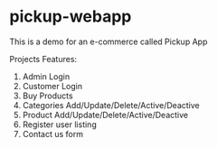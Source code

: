 # pickup-webapp
This is a demo for an e-commerce called Pickup App

Projects Features:

1. Admin Login
2. Customer Login
3. Buy Products
4. Categories Add/Update/Delete/Active/Deactive
5. Product Add/Update/Delete/Active/Deactive 
6. Register user listing
7. Contact us form

